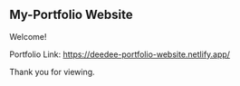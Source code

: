 ## My-Portfolio Website

Welcome!

Portfolio Link: https://deedee-portfolio-website.netlify.app/

Thank you for viewing.
